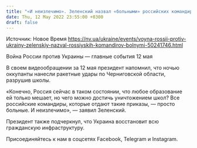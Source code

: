 ```yaml
---
title: "«И неизлечимо». Зеленский назвал «больными» российских командиров, которые приказывают бомбить гражданские объекты"
date: Thu, 12 May 2022 23:55:00 +0300
draft: false
---
```

Источник: Новое Время https://nv.ua/ukraine/events/voyna-rossii-protiv-ukrainy-zelenskiy-nazval-rossiyskih-komandirov-bolnymi-50241746.html


Война России против Украины — главные события 12 мая

 В своем видеообращении за 12 мая президент напомнил, что ночью оккупанты нанесли ракетные удары по Черниговской области, разрушив школы.

«Конечно, Россия сейчас в таком состоянии, что любое образование ей только мешает, но чего можно достичь уничтожением школ? Все российские командиры, которые отдают такие приказы, — просто больные. И неизлечимо», — заявил Зеленский.

Президент также подчеркнул, что Украина восстановит всю гражданскую инфраструктуру.

Присоединяйтесь к нам в соцсетях Facebook, Telegram и Instagram.
